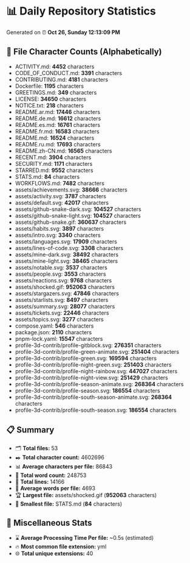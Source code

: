 # 📊 Daily Repository Statistics
Generated on ⏰ **Oct 26, Sunday 12:13:09 PM**

## 📂 File Character Counts (Alphabetically)
- ACTIVITY.md: **4452** characters
- CODE_OF_CONDUCT.md: **3391** characters
- CONTRIBUTING.md: **4181** characters
- Dockerfile: **1195** characters
- GREETINGS.md: **349** characters
- LICENSE: **34650** characters
- NOTICE.txt: **218** characters
- README.ar.md: **17446** characters
- README.de.md: **16612** characters
- README.es.md: **16761** characters
- README.fr.md: **16583** characters
- README.md: **16524** characters
- README.ru.md: **17693** characters
- README.zh-CN.md: **16565** characters
- RECENT.md: **3904** characters
- SECURITY.md: **1171** characters
- STARRED.md: **9552** characters
- STATS.md: **84** characters
- WORKFLOWS.md: **7482** characters
- assets/achievements.svg: **38666** characters
- assets/activity.svg: **3787** characters
- assets/default.svg: **42017** characters
- assets/github-snake-dark.svg: **104527** characters
- assets/github-snake-light.svg: **104527** characters
- assets/github-snake.gif: **360637** characters
- assets/habits.svg: **3897** characters
- assets/intro.svg: **3340** characters
- assets/languages.svg: **17909** characters
- assets/lines-of-code.svg: **3308** characters
- assets/mine-dark.svg: **38492** characters
- assets/mine-light.svg: **38465** characters
- assets/notable.svg: **3537** characters
- assets/people.svg: **3553** characters
- assets/reactions.svg: **9768** characters
- assets/shocked.gif: **952063** characters
- assets/stargazers.svg: **47846** characters
- assets/starlists.svg: **8497** characters
- assets/summary.svg: **28077** characters
- assets/tickets.svg: **22446** characters
- assets/topics.svg: **3277** characters
- compose.yaml: **546** characters
- package.json: **2110** characters
- pnpm-lock.yaml: **15547** characters
- profile-3d-contrib/profile-gitblock.svg: **276351** characters
- profile-3d-contrib/profile-green-animate.svg: **251404** characters
- profile-3d-contrib/profile-green.svg: **169594** characters
- profile-3d-contrib/profile-night-green.svg: **251403** characters
- profile-3d-contrib/profile-night-rainbow.svg: **447027** characters
- profile-3d-contrib/profile-night-view.svg: **251429** characters
- profile-3d-contrib/profile-season-animate.svg: **268364** characters
- profile-3d-contrib/profile-season.svg: **186554** characters
- profile-3d-contrib/profile-south-season-animate.svg: **268364** characters
- profile-3d-contrib/profile-south-season.svg: **186554** characters

## 📋 Summary
- 🗂️ **Total files:** 53
- ✒️ **Total character count:** 4602696
- 📊 **Average characters per file:** 86843
- 📝 **Total word count:** 248753
- 🧾 **Total lines:** 14166
- 📐 **Average words per file:** 4693
- 🏆 **Largest file:** assets/shocked.gif (**952063** characters)
- 🥉 **Smallest file:** STATS.md (**84** characters)

## 🌟 Miscellaneous Stats
- ⌛ **Average Processing Time Per file:** ~0.5s (estimated)
- 🔥 **Most common file extension:** yml
- 🌐 **Total unique extensions:** 40
